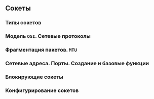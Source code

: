 ## Сокеты

### Типы сокетов
### Модель `OSI`. Сетевые протоколы
### Фрагментация пакетов. `MTU`
### Сетевые адреса. Порты. Создание и базовые функции
### Блокирующие сокеты
### Конфигурирование сокетов
